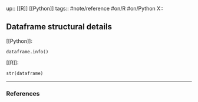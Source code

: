 up:: [[R]] [[Python]]
tags:: #note/reference  #on/R #on/Python 
X:: 

## Dataframe structural details

[[Python]]:

```
dataframe.info()
```

[[R]]:
```
str(dataframe)
```

---
### References

